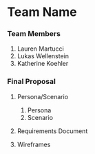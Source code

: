 # Team Name

### Team Members
1. Lauren Martucci
2. Lukas Wellenstein
3. Katherine Koehler

### Final Proposal
1. Persona/Scenario
    1. Persona
    2. Scenario
2. Requirements Document

3. Wireframes






